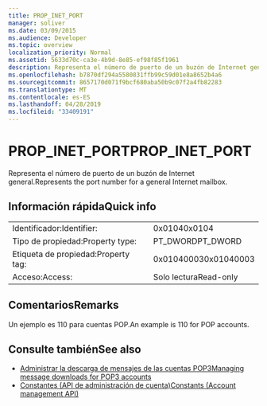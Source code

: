```yaml
---
title: PROP_INET_PORT
manager: soliver
ms.date: 03/09/2015
ms.audience: Developer
ms.topic: overview
localization_priority: Normal
ms.assetid: 5633d70c-ca3e-4b9d-8e85-ef98f85f1961
description: Representa el número de puerto de un buzón de Internet general.
ms.openlocfilehash: b7870df294a5580831ffb99c59d01e8a8652b4a6
ms.sourcegitcommit: 8657170d071f9bcf680aba50b9c07f2a4fb82283
ms.translationtype: MT
ms.contentlocale: es-ES
ms.lasthandoff: 04/28/2019
ms.locfileid: "33409191"
---
```

# <a name="prop_inet_port"></a><span data-ttu-id="dfbe9-103">PROP_INET_PORT</span><span class="sxs-lookup"><span data-stu-id="dfbe9-103">PROP_INET_PORT</span></span>

<span data-ttu-id="dfbe9-104">Representa el número de puerto de un buzón de Internet general.</span><span class="sxs-lookup"><span data-stu-id="dfbe9-104">Represents the port number for a general Internet mailbox.</span></span>
  
## <a name="quick-info"></a><span data-ttu-id="dfbe9-105">Información rápida</span><span class="sxs-lookup"><span data-stu-id="dfbe9-105">Quick info</span></span>

|||
|:-----|:-----|
|<span data-ttu-id="dfbe9-106">Identificador:</span><span class="sxs-lookup"><span data-stu-id="dfbe9-106">Identifier:</span></span>  <br/> |<span data-ttu-id="dfbe9-107">0x0104</span><span class="sxs-lookup"><span data-stu-id="dfbe9-107">0x0104</span></span>  <br/> |
|<span data-ttu-id="dfbe9-108">Tipo de propiedad:</span><span class="sxs-lookup"><span data-stu-id="dfbe9-108">Property type:</span></span>  <br/> |<span data-ttu-id="dfbe9-109">PT_DWORD</span><span class="sxs-lookup"><span data-stu-id="dfbe9-109">PT_DWORD</span></span>  <br/> |
|<span data-ttu-id="dfbe9-110">Etiqueta de propiedad:</span><span class="sxs-lookup"><span data-stu-id="dfbe9-110">Property tag:</span></span>  <br/> |<span data-ttu-id="dfbe9-111">0x01040003</span><span class="sxs-lookup"><span data-stu-id="dfbe9-111">0x01040003</span></span>  <br/> |
|<span data-ttu-id="dfbe9-112">Acceso:</span><span class="sxs-lookup"><span data-stu-id="dfbe9-112">Access:</span></span>  <br/> |<span data-ttu-id="dfbe9-113">Solo lectura</span><span class="sxs-lookup"><span data-stu-id="dfbe9-113">Read-only</span></span>  <br/> |
   
## <a name="remarks"></a><span data-ttu-id="dfbe9-114">Comentarios</span><span class="sxs-lookup"><span data-stu-id="dfbe9-114">Remarks</span></span>

<span data-ttu-id="dfbe9-115">Un ejemplo es 110 para cuentas POP.</span><span class="sxs-lookup"><span data-stu-id="dfbe9-115">An example is 110 for POP accounts.</span></span>
  
## <a name="see-also"></a><span data-ttu-id="dfbe9-116">Consulte también</span><span class="sxs-lookup"><span data-stu-id="dfbe9-116">See also</span></span>

- [<span data-ttu-id="dfbe9-117">Administrar la descarga de mensajes de las cuentas POP3</span><span class="sxs-lookup"><span data-stu-id="dfbe9-117">Managing message downloads for POP3 accounts</span></span>](managing-message-downloads-for-pop3-accounts.md) 
- [<span data-ttu-id="dfbe9-118">Constantes (API de administración de cuenta)</span><span class="sxs-lookup"><span data-stu-id="dfbe9-118">Constants (Account management API)</span></span>](constants-account-management-api.md)

